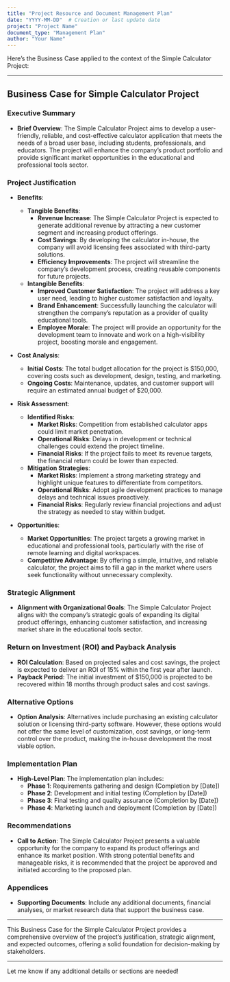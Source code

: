 ```yaml
---
title: "Project Resource and Document Management Plan"
date: "YYYY-MM-DD"  # Creation or last update date
project: "Project Name"
document_type: "Management Plan"
author: "Your Name"
---
```

Here’s the Business Case applied to the context of the Simple Calculator Project:

---

## Business Case for Simple Calculator Project

### Executive Summary
- **Brief Overview**: The Simple Calculator Project aims to develop a user-friendly, reliable, and cost-effective calculator application that meets the needs of a broad user base, including students, professionals, and educators. The project will enhance the company’s product portfolio and provide significant market opportunities in the educational and professional tools sector.

### Project Justification
- **Benefits**: 
  - **Tangible Benefits**:
    - **Revenue Increase**: The Simple Calculator Project is expected to generate additional revenue by attracting a new customer segment and increasing product offerings.
    - **Cost Savings**: By developing the calculator in-house, the company will avoid licensing fees associated with third-party solutions.
    - **Efficiency Improvements**: The project will streamline the company’s development process, creating reusable components for future projects.
  - **Intangible Benefits**:
    - **Improved Customer Satisfaction**: The project will address a key user need, leading to higher customer satisfaction and loyalty.
    - **Brand Enhancement**: Successfully launching the calculator will strengthen the company’s reputation as a provider of quality educational tools.
    - **Employee Morale**: The project will provide an opportunity for the development team to innovate and work on a high-visibility project, boosting morale and engagement.

- **Cost Analysis**: 
  - **Initial Costs**: The total budget allocation for the project is $150,000, covering costs such as development, design, testing, and marketing.
  - **Ongoing Costs**: Maintenance, updates, and customer support will require an estimated annual budget of $20,000.

- **Risk Assessment**: 
  - **Identified Risks**:
    - **Market Risks**: Competition from established calculator apps could limit market penetration.
    - **Operational Risks**: Delays in development or technical challenges could extend the project timeline.
    - **Financial Risks**: If the project fails to meet its revenue targets, the financial return could be lower than expected.
  - **Mitigation Strategies**:
    - **Market Risks**: Implement a strong marketing strategy and highlight unique features to differentiate from competitors.
    - **Operational Risks**: Adopt agile development practices to manage delays and technical issues proactively.
    - **Financial Risks**: Regularly review financial projections and adjust the strategy as needed to stay within budget.

- **Opportunities**: 
  - **Market Opportunities**: The project targets a growing market in educational and professional tools, particularly with the rise of remote learning and digital workspaces.
  - **Competitive Advantage**: By offering a simple, intuitive, and reliable calculator, the project aims to fill a gap in the market where users seek functionality without unnecessary complexity.

### Strategic Alignment
- **Alignment with Organizational Goals**: The Simple Calculator Project aligns with the company’s strategic goals of expanding its digital product offerings, enhancing customer satisfaction, and increasing market share in the educational tools sector.

### Return on Investment (ROI) and Payback Analysis
- **ROI Calculation**: Based on projected sales and cost savings, the project is expected to deliver an ROI of 15% within the first year after launch.
- **Payback Period**: The initial investment of $150,000 is projected to be recovered within 18 months through product sales and cost savings.

### Alternative Options
- **Option Analysis**: Alternatives include purchasing an existing calculator solution or licensing third-party software. However, these options would not offer the same level of customization, cost savings, or long-term control over the product, making the in-house development the most viable option.

### Implementation Plan
- **High-Level Plan**: The implementation plan includes:
  - **Phase 1**: Requirements gathering and design (Completion by [Date])
  - **Phase 2**: Development and initial testing (Completion by [Date])
  - **Phase 3**: Final testing and quality assurance (Completion by [Date])
  - **Phase 4**: Marketing launch and deployment (Completion by [Date])

### Recommendations
- **Call to Action**: The Simple Calculator Project presents a valuable opportunity for the company to expand its product offerings and enhance its market position. With strong potential benefits and manageable risks, it is recommended that the project be approved and initiated according to the proposed plan.

### Appendices
- **Supporting Documents**: Include any additional documents, financial analyses, or market research data that support the business case.

---

This Business Case for the Simple Calculator Project provides a comprehensive overview of the project’s justification, strategic alignment, and expected outcomes, offering a solid foundation for decision-making by stakeholders.

--- 

Let me know if any additional details or sections are needed!